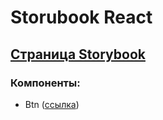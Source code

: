 # Storubook React

## [Страница Storybook](https://neyasbltb88.github.io/Storybook-react/dist_storybook/index.html)

### Компоненты:
- Btn ([ссылка](https://neyasbltb88.github.io/Storybook-react/dist_storybook/index.html?path=/story/btn--basic))